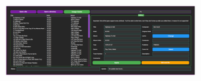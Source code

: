 <img src="https://github.com/EchterAlsFake/TagEditor/blob/4939d3efc7af72f37f2ec1e859de44815cf36fbf/src/screenshots/1.png" alt="Screenshot"/>